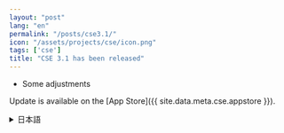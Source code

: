 ```yaml
---
layout: "post"
lang: "en"
permalink: "/posts/cse3.1/"
icon: "/assets/projects/cse/icon.png"
tags: ['cse']
title: "CSE 3.1 has been released"
---
```


- Some adjustments

Update is available on the [App Store]({{ site.data.meta.cse.appstore }}).

<details lang="ja">
  <summary>日本語</summary>

- いくつかの調整を行いました

アップデートは[App Store]({{ site.data.meta.cse.appstore }})で利用可能です。

</details>

